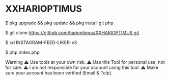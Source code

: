 # XXHARIOPTIMUS

$ pkg upgrade && pkg update && pkg install git php


$ git clone https://github.com/harioptimus/XXHARIOPTIMUS.git


$ cd INSTAGRAM-FEED-LIKER-v3

$ php index.php


Warning
⚠ Use tools at your own risk.
⚠ Use this Tool for personal use, not for sale.
⚠ I am not responsible for your account using this tool.
⚠ Make sure your account has been verified (Email & Telp).
